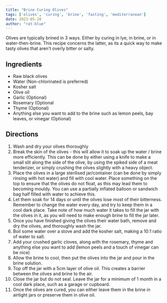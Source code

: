 ```yaml
---
title: "Brine Curing Olives"
tags: ['olives', 'curing', 'brine', 'fasting', 'mediterranean']
date: 2023-05-20
author: "rat-blue"
---
```


Olives are typically brined in 3 ways. Either by curing in lye, in brine, or in water-then-brine. This recipe concerns the latter, as its a quick way to make tasty olives that aren't overly bitter or salty.

## Ingredients

- Raw black olives
- Water (Non-chlorinated is preferred)
- Kosher salt
- Olive oil
- Garlic (Optional)
- Rosemary (Optional
- Thyme (Optional)
- Anything else you want to add to the brine such as lemon peels, bay leaves, or vinegar (Optional)

## Directions

1. Wash and dry your olives thoroughly
2. Break the skin of the olives - this will allow it to soak up the water / brine more efficiently. This can be done by either using a knife to make a small slit along the side of the olive, by using the spiked side of a meat tenderizer, or simply crushing the olives slightly with a heavy object.
3. Place the olives in a large sterilised jar/container (can be done by simply rinsing with hot water) and fill with cool water. Place something on the top to ensure that the olives do not float, as this may lead them to becoming mouldy. You can use a partially inflated balloon or sandwich bag half filled with water to achieve this.
4. Let them soak for 14 days or until the olives lose most of their bitterness. Remember to change the water every day, and try to keep them in a cool dark place. Take note of how much water it takes to fill the jar with the olives in it, as you will need to make enough brine to fill the jar later.
5. Once you have finished giving the olives their water bath, remove and dry the olives, and thoroughly wash the jar.
6. Boil some water over a stove and add the kosher salt, making a 10:1 ratio of water to salt. 
7. Add your crushed garlic cloves, along with the rosemary, thyme and anything else you want to add (lemon peels and a touch of vinegar can be nice)
8. Allow the brine to cool, then put the olives into the jar and pour in the brine solution.
9. Top off the jar with a 5cm layer of olive oil. This creates a barrier between the olives and brine to the air.
10. Close the jar but do not seal. Leave the jar for a minimum of 1 month in a cool dark place, such as a garage or cupboard.
12. Once the olives are cured, you can either leave them in the brine in airtight jars or preserve them in olive oil. 
